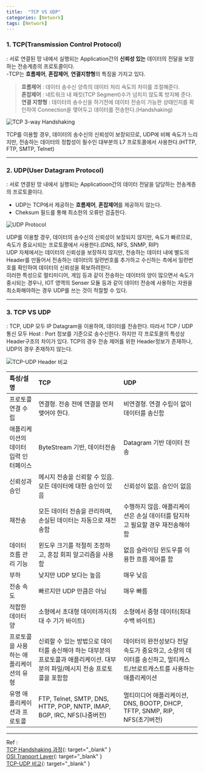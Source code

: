 ```yaml
---
title:  "TCP VS UDP"
categories: [Network]
tags: [Network]
---
```


### 1. TCP(Transmission Control Protocol)    

: 서로 연결된 망 내에서 실행되는 Application간의 **신뢰성 있는** 데이터의 전달을 보장하는 전송계층의 프로토콜이다.  
-TCP는 **흐름제어**, **혼잡제어**, **연결지향형**의 특징을 가지고 있다.  
> **흐름제어** : 데이터 송수신 양측의 데이터 처리 속도의 차이를 조절해준다.  
**혼잡제어** : 네트워크 내 패킷(TCP Segment)수가 넘치지 않도록 방지해 준다.  
**연결 지향형** : 데이터의 송수신을 하기전에 데이터 전송이 가능한 상태인지를 확인하여 Connection을 맺어두고 데이터를 전송한다.(Handshaking)

![TCP 3-way Handshaking](https://parkmh04.github.io/images/TCP_Connection_process.png)    

TCP를 이용할 경우, 데이터의 송수신의 신뢰성이 보장되므로, UDP에 비해 속도가 느리지만, 전송하는 데이터의 정합성이 필수인 대부분의 L7 프로토콜에서 사용한다.(HTTP, FTP, SMTP, Telnet)

---
### 2. UDP(User Datagram Protocol)    

: 서로 연결된 망 내에서 실행되는 Applicatioon간의 데이터 전달을 담당하는 전송계층의 프로토콜이다.  
- UDP는 TCP에서 제공하는 **흐름제어**, **혼잡제어**를 제공하지 않는다.  
- Cheksum 필드를 통해 최소한의 오류만 검출한다.  

![UDP Protocol](https://parkmh04.github.io/images/UDP_Connection_process.png)    

UDP를 이용할 경우, 데이터의 송수신의 신뢰성이 보장되지 않지만, 속도가 빠르므로, 속도가 중요시되는 프로토콜에서 사용한다.(DNS, NFS, SNMP, RIP)  
UDP 자체에서는 데이터의 신뢰성을 보장하지 않지만, 전송하는 데이터 내에 별도의 Header를 만들어서 전송하는 데이터의 일련번호를 추가하고 수신하는 측에서 일련번호를 확인하여 데이터의 신뢰성을 확보하려한다.  
이러한 특성으로 멀티미디어, 게임 등과 같이 전송하는 데이터의 양이 많으면서 속도가 중시되는 경우나, IOT 영역의 Senser 모듈 등과 같이 데이터 전송에 사용하는 자원을 최소화해야하는 경우 UDP를 쓰는 것이 적절할 수 있다.    

---
### 3. TCP VS UDP    

: TCP, UDP 모두 IP Datagram을 이용하여, 데이터를 전송한다. 따라서 TCP / UDP 통신 모두 Host : Port 정보를 기준으로 송수신한다. 하지만 각 프로토콜의 특성상 Header구조의 차이가 있다. TCP의 경우 전송 제어를 위한 Header정보가 존재하나, UDP의 경우 존재하지 않는다.

![TCP-UDP Header 비교](https://parkmh04.github.io/images/TCP-UDP-Header.jpg)    

|특성/설명|TCP|UDP|
|:---|:---|:---|
|프로토콜 연결 수립|연결형. 전송 전에 연결을 먼저 맺어야 한다.|비연결형. 연결 수립이 없이 데이터를 송신함|
|애플리케이션의 데이터 입력 인터페이스|ByteStream 기반, 데이터전송|Datagram 기반 데이터 전송|
|신뢰성과 승인|메시지 전송을 신뢰할 수 있음. 모든 데이터에 대한 승인이 있음|신뢰성이 없음. 승인이 없음|
|재전송|모든 데이터 전송을 관리하며, 손실된 데이터는 자동으로 재전송함|수행하지 않음. 애플리케이션은 손실 데이터를 탐지하고 필요할 경우 재전송해야 함|
|데이터 흐름 관리 기능|윈도우 크기를 적절히 조정하고, 혼잡 회피 알고리즘을 사용함|없음	슬라이딩 윈도우를 이용한 흐름 제어를 함|
|부하|낮지만 UDP 보다는 높음|매우 낮음|
|전송 속도|빠르지만 UDP 만큼은 아님|매우 빠름|
|적합한 데이터 양|	소형에서 초대형 데이터까지(최대 수 기가 바이트)|소형에서 중형 데이터(최대 수백 바이트)|
|프로토콜을 사용하는 애플리케이션의 유형|신뢰할 수 있는 방법으로 데이터를 송신해야 하는 대부분의 프로토콜과 애플리케이션. 대부분의 파일/메시지 전송 프로토콜을 포함함|데이터의 완전성보다 전달 속도가 중요하고, 소량의 데이터를 송신하고, 멀티캐스트/브로트캐스트를 사용하는 애플리케이션|
|유명 애플리케이션과 프로토콜|FTP, Telnet, SMTP, DNS, HTTP, POP, NNTP, IMAP, BGP, IRC, NFS(나중버전)|멀티미디어 애플리케이션, DNS, BOOTP, DHCP, TFTP, SNMP, RIP, NFS(초기버전)|

---
Ref :  
[TCP Handshaking 과정](http://www.ktword.co.kr/abbr_view.php?m_temp1=1901){: target="_blank" }    
[OSI Tranport Layer](http://www.highteck.net/EN/Transport/OSI_Transport_Layer.html){: target="_blank" }    
[TCP-UDP 비교](http://wooguy-tcpip.blogspot.kr/2014/04/tcp-udp.html){: target="_blank" }    
